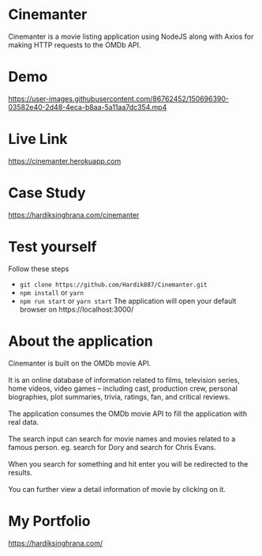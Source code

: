 # Cinemanter
Cinemanter is a movie listing application using NodeJS along with Axios for making HTTP requests to the OMDb API.

# Demo
https://user-images.githubusercontent.com/86762452/150696390-03582e40-2d48-4eca-b8aa-5a11aa7dc354.mp4

# Live Link
https://cinemanter.herokuapp.com

# Case Study
https://hardiksinghrana.com/cinemanter

# Test yourself
Follow these steps
<ul>
<li><code>git clone https://github.com/Hardik887/Cinemanter.git</code></li>
<li><code>npm install</code> or <code>yarn</code>
<li><code>npm run start</code> or <code>yarn start</code>
The application will open your default browser on https://localhost:3000/
</ul>

# About the application
Cinemanter is built on the OMDb movie API. 
<br></br>
It is an online database of information related to films, television series, home videos, video games – including cast, production crew, personal biographies, plot summaries, trivia, ratings, fan, and critical reviews.
<br></br>
The application consumes the OMDb movie API to fill the application with real data.
<br></br>
The search input can search for movie names and movies related to a famous person. eg. search for Dory and search for Chris Evans.
<br></br>
When you search for something and hit enter you will be redirected to the results.
<br></br>
You can further view a detail information of movie by clicking on it.
# My Portfolio
https://hardiksinghrana.com/
